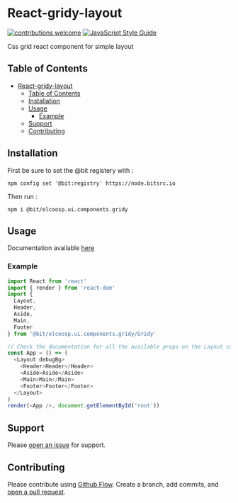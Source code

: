 # React-gridy-layout

[![contributions welcome](https://img.shields.io/badge/contributions-welcome-brightgreen.svg?style=flat)](https://github.com/elcoosp/react-gridy-layout/issues)
[![JavaScript Style Guide](https://img.shields.io/badge/code_style-standard-brightgreen.svg)](https://standardjs.com)

Css grid react component for simple layout

## Table of Contents

- [React-gridy-layout](#react-gridy-layout)
  - [Table of Contents](#table-of-contents)
  - [Installation](#installation)
  - [Usage](#usage)
    - [Example](#example)
  - [Support](#support)
  - [Contributing](#contributing)

## Installation

First be sure to set the @bit registery with :

`npm config set '@bit:registry' https://node.bitsrc.io`

Then run :

`npm i @bit/elcoosp.ui.components.gridy`

## Usage

Documentation available [here](https://bitsrc.io/elcoosp/ui/components/gridy)

### Example

```javascript
import React from 'react'
import { render } from 'react-dom'
import {
  Layout,
  Header,
  Aside,
  Main,
  Footer
} from '@bit/elcoosp.ui.components.gridy/Gridy'

// Check the documentation for all the available props on the Layout component
const App = () => (
  <Layout debugBg>
    <Header>Header</Header>
    <Aside>Aside</Aside>
    <Main>Main</Main>
    <Footer>Footer</Footer>
  </Layout>
)
render(<App />, document.getElementById('root'))
```

## Support

Please [open an issue](https://github.com/elcoosp/react-gridy-layout/issues/new) for support.

## Contributing

Please contribute using [Github Flow](https://guides.github.com/introduction/flow/). Create a branch, add commits, and [open a pull request](https://github.com/elcoosp/react-gridy-layout/compare/).

